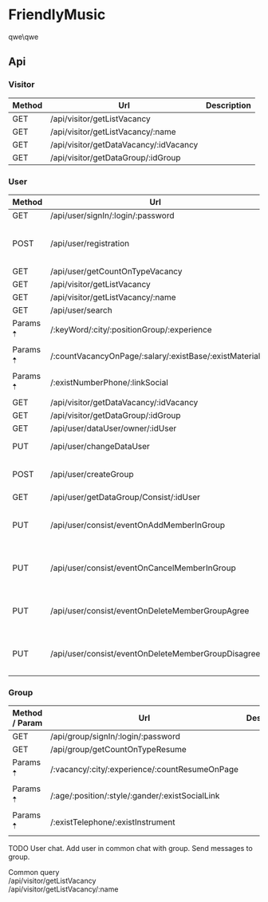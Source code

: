 # FriendlyMusic

qwe\qwe

## Api

### Visitor

| Method | Url                                    | Description |
| ------ | -------------------------------------- | ----------- |
| GET    | /api/visitor/getListVacancy            |             |
| GET    | /api/visitor/getListVacancy/:name      |             |
| GET    | /api/visitor/getDataVacancy/:idVacancy |             |
| GET    | /api/visitor/getDataGroup/:idGroup     |             |

### User

| Method   | Url                                                    | Description                              |
| -------- | ------------------------------------------------------ | ---------------------------------------- |
| GET      | /api/user/signIn/:login/:password                      |                                          |
| POST     | /api/user/registration                                 | Data : fio, login, password, retPassword |
| GET      | /api/user/getCountOnTypeVacancy                        |                                          |
| GET      | /api/visitor/getListVacancy                            |                                          |
| GET      | /api/visitor/getListVacancy/:name                      |                                          |
| GET      | /api/user/search                                       |                                          |
| Params 🠡 | /:keyWord/:city/:positionGroup/:experience             |                                          |
| Params 🠡 | /:countVacancyOnPage/:salary/:existBase/:existMaterial |                                          |
| Params 🠡 | /:existNumberPhone/:linkSocial                         |                                          |
| GET      | /api/visitor/getDataVacancy/:idVacancy                 |                                          |
| GET      | /api/visitor/getDataGroup/:idGroup                     |                                          |
| GET      | /api/user/dataUser/owner/:idUser                       |                                          |
| PUT      | /api/user/changeDataUser                               | Data : idUser                            |
| POST     | /api/user/createGroup                                  | Data: login, password, name              |
| GET      | /api/user/getDataGroup/Consist/:idUser                 |                                          |
| PUT      | /api/user/consist/eventOnAddMemberInGroup              | Data : idUser, idGroup, idMember         |
| PUT      | /api/user/consist/eventOnCancelMemberInGroup           | Data : idUser, idGroup, idMember         |
| PUT      | /api/user/consist/eventOnDeleteMemberGroupAgree        | Data : idUser, idGroup, idMember         |
| PUT      | /api/user/consist/eventOnDeleteMemberGroupDisagree     | Data : idUser, idGroup, idMember         |

### Group

| Method / Param | Url                                                   | Description |
| -------------- | ----------------------------------------------------- | ----------- |
| GET            | /api/group/signIn/:login/:password                    |             |
| GET            | /api/group/getCountOnTypeResume<br />                 |             |
| Params 🠡       | /:vacancy/:city/:experience/:countResumeOnPage<br />  |             |
| Params 🠡       | /:age/:position/:style/:gander/:existSocialLink<br /> |             |
| Params 🠡       | /:existTelephone/:existInstrument                     |             |

TODO User chat. Add user in common chat with group. Send messages to group.

Common query</br>
/api/visitor/getListVacancy</br>
/api/visitor/getListVacancy/:name
